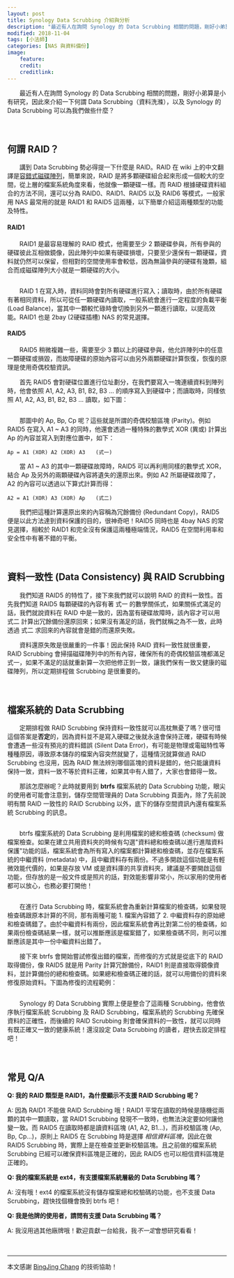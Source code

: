 ```yaml
---
layout: post
title: Synology Data Scrubbing 介紹與分析
description: "最近有人在詢問 Synology 的 Data Scrubbing 相關的問題，剛好小弟算是小有研究，因此來介紹一下何謂 Data Scrubbing（資料洗滌），以及 Synology 的 Data Scrubbing 可以為我們做些什麼？"
modified: 2018-11-04
tags: [小法師]
categories: [NAS 與資料備份]
image:
    feature: 
    credit: 
    creditlink: 
---
```


　　最近有人在詢問 Synology 的 Data Scrubbing 相關的問題，剛好小弟算是小有研究，因此來介紹一下何謂 Data Scrubbing（資料洗滌），以及 Synology 的 Data Scrubbing 可以為我們做些什麼？

<!--more-->　

## 何謂 RAID？

　　講到 Data Scrubbing 勢必得提一下什麼是 RAID。RAID 在 wiki 上的中文翻譯是[容錯式磁碟陣列](https://zh.wikipedia.org/wiki/RAID)，簡單來說，RAID 是將多顆硬碟組合起來形成一個較大的空間，從上層的檔案系統角度來看，他就像一顆硬碟一樣。而 RAID 根據硬碟資料組合的方法不同，還可以分為 RAID0、RAID1、RAID5 以及 RAID6 等模式，一般家用 NAS 最常用的就是 RAID1 和 RAID5 這兩種，以下簡單介紹這兩種類型的功能及特性。

#### RAID1

　　RAID1 是最容易理解的 RAID 模式，他需要至少 2 顆硬碟參與，所有參與的硬碟彼此互相做鏡像，因此陣列中如果有硬碟損壞，只要至少還保有一顆硬碟，資料就仍然可以保留，但相對的空間使用率會較低，因為無論參與的硬碟有幾顆，組合而成磁碟陣列大小就是一顆硬碟的大小。

<figure class="third center">
<img src="/images/2018/11/synology-scrubbing-01.png" alt="">
</figure>

　　RAID 1 在寫入時，資料同時會對所有硬碟進行寫入；讀取時，由於所有硬碟有著相同資料，所以可從任一顆硬碟內讀取，一般系統會進行一定程度的負載平衡 (Load Balance)，當其中一顆較忙碌時會切換到另外一顆進行讀取，以提高效能。RAID1 也是 2bay (2硬碟插槽) NAS 的常見選擇。

#### RAID5

　　RAID5 稍微複雜一些，需要至少 3 顆以上的硬碟參與，他允許陣列中的任意一顆硬碟或損毀，而故障硬碟的原始內容可以由另外兩顆硬碟計算恢復，恢復的原理是使用奇偶校驗資訊。

　　首先 RAID5 會對硬碟位置進行位址劃分，在我們要寫入一塊連續資料到陣列時，他會依照 A1, A2, A3, B1, B2, B3 ... 的順序寫入到硬碟中；而讀取時，同樣依照 A1, A2, A3, B1, B2, B3 ... 讀取，如下圖：

<figure class="mid center">
<img src="/images/2018/11/synology-scrubbing-02.png" alt="">
</figure>

　　那圖中的 Ap, Bp, Cp 呢？這些就是所謂的奇偶校驗區塊 (Parity)。例如RAID5 在寫入 A1 ~ A3 的同時，他還會透過一種特殊的數學式 XOR (異或) 計算出 Ap 的內容並寫入到對應位置中，如下：

    Ap = A1 (XOR) A2 (XOR) A3　　(式一)

　　當 A1 ~ A3 的其中一顆硬碟故障時，RAID5 可以再利用同樣的數學式 XOR，結合 Ap 及另外的兩顆硬碟內容將遺失的還原出來。例如 A2 所屬硬碟故障了，A2 的內容可以透過以下算式計算而得：

    A2 = A1 (XOR) A3 (XOR) Ap　　(式二)

　　我們把這種計算還原出來的內容稱為冗餘備份 (Redundant Copy)，RAID5 便是以此方法達到資料保護的目的，很神奇吧！RAID5 同時也是 4bay NAS 的常見選擇，相較於 RAID1 和完全沒有保護這兩種極端情況，RAID5 在空間利用率和安全性中有著不錯的平衡。

　

## 資料一致性 (Data Consistency) 與 RAID Scrubbing

　　我們知道 RAID5 的特性了，接下來我們就可以說明 RAID 的資料一致性。首先我們知道 RAID5 每顆硬碟的內容有著 式一 的數學關係式，如果關係式滿足的話，我們就說資料在 RAID 中是一致的，因為當有硬碟故障時，該內容才可以用 式二 計算出冗餘備份還原回來；如果沒有滿足的話，我們就稱之為不一致，此時透過 式二 求回來的內容就會是錯的而還原失敗。

　　資料還原失敗是很嚴重的一件事！因此保持 RAID 資料一致性就很重要，RAID Scrubbing 會掃描磁碟陣列中的所有內容，確保所有的奇偶校驗區塊都滿足 式一，如果不滿足的話就重新算一次把他修正到一致，讓我們保有一致又健康的磁碟陣列，所以定期排程做 Scrubbing 是很重要的。

　

## 檔案系統的 Data Scrubbing

　　定期排程做 RAID Scrubbing 保持資料一致性就可以高枕無憂了嗎？很可惜這個答案是**否定**的，因為資料並不是寫入硬碟之後就永遠會保持正確，硬碟有時候會遭遇一些沒有預兆的資料錯誤 (Silent Data Error)，有可能是物理或電磁特性等種種原因，導致原本儲存的檔案內容突然就變了，這種情況就算做過 RAID Scrubbing 也沒用，因為 RAID 無法辨別哪個區塊的資料是錯的，他只能讓資料保持一致，資料一致不等於資料正確，如果其中有人錯了，大家也會錯得一致。

　　那該怎麼辦呢？此時就要用到 **btrfs** 檔案系統的 Data Scrubbing 功能，眼尖的使用者可能會注意到，儲存空間管理員的 Data Scrubbing 頁面內，除了先前說明有關 RAID 一致性的 RAID Scrubbing 以外，底下的儲存空間資訊內還有檔案系統 Scrubbing 的訊息。

<figure class="center">
<img src="/images/2018/11/synology-scrubbing-03.png" alt="">
</figure>

　　btrfs 檔案系統的 Data Scrubbing 是利用檔案的總和檢查碼 (checksum) 做檔案檢查。如果在建立共用資料夾的時候有勾選"資料總和檢查碼以進行進階資料保護"功能的話，檔案系統會為所有寫入的檔案都計算總和檢查碼，並存在檔案系統的中繼資料 (metadata) 中，且中繼資料存有兩份。不過多開啟這個功能是有輕微效能代價的，如果是存放 VM 或是資料庫的共享資料夾，建議是不要開啟這個功能，但存放的是一般文件或是照片的話，對效能影響非常小，所以家用的使用者都可以放心，也務必要打開他！

<figure class="large center">
<img src="/images/2018/11/synology-scrubbing-04.png" alt="">
</figure>

　　在進行 Data Scrubbing 時，檔案系統會為重新計算檔案的檢查碼，如果發現檢查碼跟原本計算的不同，那有兩種可能 1. 檔案內容錯了 2. 中繼資料存的原始總和檢查碼錯了。由於中繼資料有兩份，因此檔案系統會再比對第二份的檢查碼，如果兩份檢查碼結果一樣，就可以推斷應該是檔案錯了，如果檢查碼不同，則可以推斷應該是其中一份中繼資料出錯了。

　　接下來 btrfs 會開始嘗試修復出錯的檔案，而修復的方式就是從底下的 RAID 取得備份，像 RAID5 就是用 Parity 計算冗餘備份，RAID1 則是直接取得鏡像資料，並計算備份的總和檢查碼。如果總和檢查碼正確的話，就可以用備份的資料來修復原始資料。下圖為修復的流程範例：

<figure class="center">
<img src="/images/2018/11/synology-scrubbing-05.png" alt="">
</figure>

　　Synology 的 Data Scrubbing 實際上便是整合了這兩種 Scrubbing，他會依序執行檔案系統 Scrubbing 及 RAID Scrubbing，檔案系統的 Scrubbing 先確保資料的正確性，而後續的 RAID Scrubbing 則會確保資料的一致性，就可以同時有既正確又一致的健康系統！還沒設定 Data Scrubbing 的讀者，趕快去設定排程吧！

　

## 常見 Q/A
**Q: 我的 RAID 類型是 RAID1，為什麼顯示不支援 RAID Scrubbing 呢？**

A: 因為 RAID1 不能做 RAID Scrubbing 哦！RAID1 平常在讀取的時候是隨機從兩顆的其中一顆讀取，當 RAID1 Scrubbing 發現不一致時，也無法決定要如何讓他變一致。而 RAID5 在讀取時都是讀資料區塊 (A1, A2, B1...)，而非校驗區塊 (Ap, Bp, Cp...)，原則上 RAID5 在 Scrubbing 時是選擇 *相信資料區塊*，因此在做 RAID5 Scrubbing 時，實際上是在檢查並更新校驗區塊。且之前做的檔案系統 Scrubbing 已經可以確保資料區塊是正確的，因此 RAID5 也可以相信資料區塊是正確的。

**Q: 我的檔案系統是 ext4，有支援檔案系統層級的 Data Scrubbing 嗎？**

A: 沒有哦！ext4 的檔案系統沒有儲存檔案總和校驗碼的功能，也不支援 Data Scrubbing，趕快找個機會換到 btrfs 吧！

**Q: 我是他牌的使用者，請問有支援 Data Scrubbing 嗎？**

A: 我沒用過其他廠牌哦！歡迎貢獻一台給我，我*不一定*會想研究看看！

　

---

本文感謝 [BingJing Chang](https://www.linkedin.com/in/bingjing-chang/) 的技術協助！
